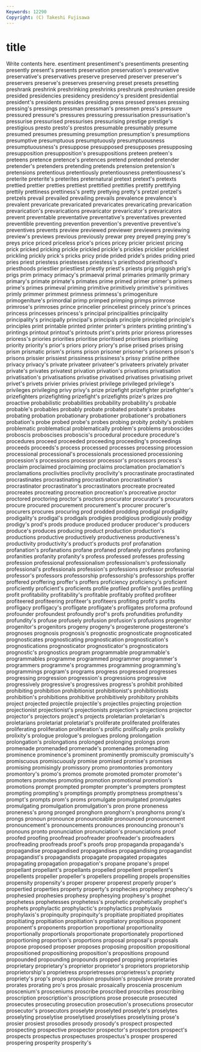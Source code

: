 ```yaml
---
Keywords: 12290 
Copyright: (C) Takeshi Fujisawa
---
```


# title

Write contents here.
esentiment presentiment's presentiments presenting presently present's
presents preservation preservation's preservative preservative's preservatives preserve preserved preserver preserver's
preservers preserve's preserves preserving preset presets presetting preshrank preshrink preshrinking
preshrinks preshrunk preshrunken preside presided presidencies presidency presidency's president presidential
president's presidents presides presiding press pressed presses pressing pressing's pressings
pressman pressman's pressmen press's pressure pressured pressure's pressures pressuring pressurisation
pressurisation's pressurise pressurised pressurises pressurising prestige prestige's prestigious presto presto's
prestos presumable presumably presume presumed presumes presuming presumption presumption's presumptions
presumptive presumptuous presumptuously presumptuousness presumptuousness's presuppose presupposed presupposes presupposing presupposition
presupposition's presuppositions preteen preteen's preteens pretence pretence's pretences pretend pretended
pretender pretender's pretenders pretending pretends pretension pretension's pretensions pretentious pretentiously
pretentiousness pretentiousness's preterite preterite's preterites preternatural pretext pretext's pretexts prettied
prettier pretties prettiest prettified prettifies prettify prettifying prettily prettiness prettiness's
pretty prettying pretty's pretzel pretzel's pretzels prevail prevailed prevailing prevails
prevalence prevalence's prevalent prevaricate prevaricated prevaricates prevaricating prevarication prevarication's prevarications
prevaricator prevaricator's prevaricators prevent preventable preventative preventative's preventatives prevented preventible
preventing prevention prevention's preventive preventive's preventives prevents preview previewed previewer
previewers previewing preview's previews previous previously prewar prey preyed preying
prey's preys price priced priceless price's prices pricey pricier priciest
pricing prick pricked pricking prickle prickled prickle's prickles pricklier prickliest
prickling prickly prick's pricks pricy pride prided pride's prides priding
pried pries priest priestess priestesses priestess's priesthood priesthood's priesthoods priestlier
priestliest priestly priest's priests prig priggish prig's prigs prim primacy
primacy's primaeval primal primaries primarily primary primary's primate primate's primates
prime primed primer primer's primers prime's primes primeval priming primitive
primitively primitive's primitives primly primmer primmest primness primness's primogeniture primogeniture's
primordial primp primped primping primps primrose primrose's primroses prince princelier
princeliest princely prince's princes princess princesses princess's principal principalities principality
principality's principally principal's principals principle principled principle's principles print printable
printed printer printer's printers printing printing's printings printout printout's printouts
print's prints prior prioress prioresses prioress's priories priorities prioritise prioritised
prioritises prioritising priority priority's prior's priors priory priory's prise prised
prises prising prism prismatic prism's prisms prison prisoner prisoner's prisoners
prison's prisons prissier prissiest prissiness prissiness's prissy pristine prithee privacy
privacy's private privateer privateer's privateers privately privater private's privates privatest
privation privation's privations privatisation privatisation's privatisations privatise privatised privatises privatising
privet privet's privets privier privies priviest privilege privileged privilege's privileges
privileging privy privy's prize prizefight prizefighter prizefighter's prizefighters prizefighting prizefight's
prizefights prize's prizes pro proactive probabilistic probabilities probability probability's probable
probable's probables probably probate probated probate's probates probating probation probationary
probationer probationer's probationers probation's probe probed probe's probes probing probity
probity's problem problematic problematical problematically problem's problems proboscides proboscis proboscises
proboscis's procedural procedure procedure's procedures proceed proceeded proceeding proceeding's proceedings
proceeds proceeds's process processed processes processing procession processional processional's processionals
processioned processioning procession's processions processor processor's processors process's proclaim proclaimed
proclaiming proclaims proclamation proclamation's proclamations proclivities proclivity proclivity's procrastinate procrastinated
procrastinates procrastinating procrastination procrastination's procrastinator procrastinator's procrastinators procreate procreated procreates
procreating procreation procreation's procreative proctor proctored proctoring proctor's proctors procurator
procurator's procurators procure procured procurement procurement's procurer procurer's procurers procures
procuring prod prodded prodding prodigal prodigality prodigality's prodigal's prodigals prodigies
prodigious prodigiously prodigy prodigy's prod's prods produce produced producer producer's
producers produce's produces producing product production production's productions productive productively
productiveness productiveness's productivity productivity's product's products prof profanation profanation's profanations
profane profaned profanely profanes profaning profanities profanity profanity's profess professed
professes professing profession professional professionalism professionalism's professionally professional's professionals profession's
professions professor professorial professor's professors professorship professorship's professorships proffer proffered
proffering proffer's proffers proficiency proficiency's proficient proficiently proficient's proficients profile
profiled profile's profiles profiling profit profitability profitability's profitable profitably profited
profiteer profiteered profiteering profiteer's profiteers profiting profit's profits profligacy profligacy's
profligate profligate's profligates proforma profound profounder profoundest profoundly prof's profs
profundities profundity profundity's profuse profusely profusion profusion's profusions progenitor progenitor's
progenitors progeny progeny's progesterone progesterone's prognoses prognosis prognosis's prognostic prognosticate
prognosticated prognosticates prognosticating prognostication prognostication's prognostications prognosticator prognosticator's prognosticators prognostic's
prognostics program programmable programmable's programmables programme programmed programmer programmer's programmers
programme's programmes programming programming's programmings program's programs progress progressed progresses
progressing progression progression's progressions progressive progressively progressive's progressives progress's prohibit
prohibited prohibiting prohibition prohibitionist prohibitionist's prohibitionists prohibition's prohibitions prohibitive prohibitively
prohibitory prohibits project projected projectile projectile's projectiles projecting projection projectionist
projectionist's projectionists projection's projections projector projector's projectors project's projects proletarian
proletarian's proletarians proletariat proletariat's proliferate proliferated proliferates proliferating proliferation proliferation's
prolific prolifically prolix prolixity prolixity's prologue prologue's prologues prolong prolongation
prolongation's prolongations prolonged prolonging prolongs prom promenade promenaded promenade's promenades
promenading prominence prominence's prominent prominently promiscuity promiscuity's promiscuous promiscuously promise
promised promise's promises promising promisingly promissory promo promontories promontory promontory's
promo's promos promote promoted promoter promoter's promoters promotes promoting promotion
promotional promotion's promotions prompt prompted prompter prompter's prompters promptest prompting
prompting's promptings promptly promptness promptness's prompt's prompts prom's proms promulgate
promulgated promulgates promulgating promulgation promulgation's pron prone proneness proneness's prong
pronged pronghorn pronghorn's pronghorns prong's prongs pronoun pronounce pronounceable pronounced
pronouncement pronouncement's pronouncements pronounces pronouncing pronoun's pronouns pronto pronunciation pronunciation's
pronunciations proof proofed proofing proofread proofreader proofreader's proofreaders proofreading proofreads
proof's proofs prop propaganda propaganda's propagandise propagandised propagandises propagandising propagandist
propagandist's propagandists propagate propagated propagates propagating propagation propagation's propane propane's
propel propellant propellant's propellants propelled propellent propellent's propellents propeller propeller's
propellers propelling propels propensities propensity propensity's proper properer properest properly
proper's propertied properties property property's prophecies prophecy prophecy's prophesied prophesies
prophesy prophesying prophesy's prophet prophetess prophetesses prophetess's prophetic prophetically prophet's
prophets prophylactic prophylactic's prophylactics prophylaxis prophylaxis's propinquity propinquity's propitiate propitiated
propitiates propitiating propitiation propitiation's propitiatory propitious proponent proponent's proponents proportion
proportional proportionality proportionally proportionals proportionate proportionately proportioned proportioning proportion's proportions
proposal proposal's proposals propose proposed proposer proposes proposing proposition propositional
propositioned propositioning proposition's propositions propound propounded propounding propounds propped propping
proprietaries proprietary proprietary's proprietor proprietor's proprietors proprietorship proprietorship's proprietress proprietresses
proprietress's propriety propriety's prop's props propulsion propulsion's propulsive prorate prorated
prorates prorating pro's pros prosaic prosaically proscenia proscenium proscenium's prosceniums
proscribe proscribed proscribes proscribing proscription proscription's proscriptions prose prosecute prosecuted
prosecutes prosecuting prosecution prosecution's prosecutions prosecutor prosecutor's prosecutors proselyte proselyted
proselyte's proselytes proselyting proselytise proselytised proselytises proselytising prose's prosier prosiest
prosodies prosody prosody's prospect prospected prospecting prospective prospector prospector's prospectors
prospect's prospects prospectus prospectuses prospectus's prosper prospered prospering prosperity prosperity's
